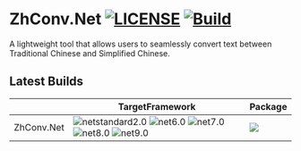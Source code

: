 # ZhConv.Net [![LICENSE](https://img.shields.io/github/license/mashape/apistatus.svg)](LICENSE.TXT) [![Build](https://github.com/huoshan12345/ZhConv.Net/actions/workflows/build.yml/badge.svg)](https://github.com/huoshan12345/ZhConv.Net/actions/workflows/build.yml)

A lightweight tool that allows users to seamlessly convert text between Traditional Chinese and Simplified Chinese.
## Latest Builds

||TargetFramework|Package|
|----|----|----|
|ZhConv.Net|![netstandard2.0](https://img.shields.io/badge/netstandard-2.0-30a14e.svg) ![net6.0](https://img.shields.io/badge/net-6.0-30a14e.svg) ![net7.0](https://img.shields.io/badge/net-7.0-30a14e.svg) ![net8.0](https://img.shields.io/badge/net-8.0-30a14e.svg) ![net9.0](https://img.shields.io/badge/net-9.0-30a14e.svg) |[![](https://img.shields.io/myget/huoshan12345/v/ZhConv.Net?logo=myget&label=myget)](https://www.myget.org/feed/huoshan12345/package/nuget/ZhConv.Net)|
